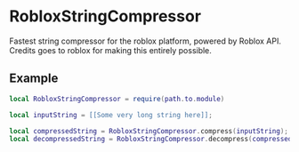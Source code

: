 # RobloxStringCompressor
Fastest string compressor for the roblox platform, powered by Roblox API. Credits goes to roblox for making this entirely possible.

## Example
```lua
local RobloxStringCompressor = require(path.to.module)

local inputString = [[Some very long string here]];

local compressedString = RobloxStringCompressor.compress(inputString);
local decompressedString = RobloxStringCompressor.decompress(compressedString);
```
